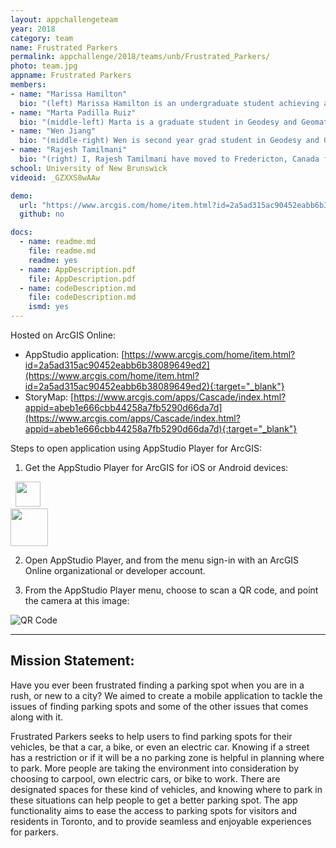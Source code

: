 ```yaml
---
layout: appchallengeteam
year: 2018
category: team
name: Frustrated Parkers
permalink: appchallenge/2018/teams/unb/Frustrated_Parkers/
photo: team.jpg
appname: Frustrated Parkers
members:
- name: "Marissa Hamilton"
  bio: "(left) Marissa Hamilton is an undergraduate student achieving a degree in the Bachelor of Science in Geodesy and Geomatics Engineering at the University of New Brunswick. Prior to attending UNB, she gained a Diploma in the Geomatics Engineering Technologist at the Southern Alberta Institute of Technology. During her breaks between studies, she worked in the Geomatics industry, conducting various types of Geomatics related projects."
- name: "Marta Padilla Ruiz"
  bio: "(middle-left) Marta is a graduate student in Geodesy and Geomatics Engineering at the University of New Brunswick. Her interest in Geomatics originates from the period she was participating in orienteering competitions as part of the Spanish National team. Then, she completed a Bachelors Degree in Geomatics Engineering and a MSc in Topography and Geodesic Engineering in Spain. During the completion of her first Masters degree, she got an opportunity to come to Canada and start another Master at the University of New Brunswick, where she has been living for the past two years. The research for her MSc thesis is focused on User-Centered Design of Geomatics applications, understanding user needs and including their feedback in the design process."
- name: "Wen Jiang"
  bio: "(middle-right) Wen is second year grad student in Geodesy and Geomatics Engineering department, University of New Brunswick. She achieved her bachelor degree in land planning and management in China. After two years working for a real-estate appraisal company, she applied and enrolled with UNB for a further study. Her current project focus on geocoding study. The paper < What3Words Geocoding Extensions > has been published recently with the Journal of Geovisualization and Spatial Analysis."
- name: "Rajesh Tamilmani"
  bio: "(right) I, Rajesh Tamilmani have moved to Fredericton, Canada from India for doing Masters in Geodesy and geomatics Engineering at University of New Brunswick. I was a Systems Engineer at Infosys Limited (An International IT company) for two years before moving to Canada.  I am a resourceful individual with a positive and proactive attitude to take up challenges and diligently working in a team to deliver requisites. I am passionate about implementing ideas that utilize geo-information and use technology as a medium to generate solutions to broadly relevant problems. My research interests are spatial data infrastructures and web mapping. Previously, I worked as a research intern for two months (June 2013 – July 2013) at Concordia University in the department of geography and urban planning. I did my Bachelor of Engineering in geoinformatics from Anna university, Chennai, India. I was awarded with the GOLD MEDAL for having secured FIRST RANK in B.E., Geoinformatics degree program among the candidates who have graduated based on my academic performance."
school: University of New Brunswick
videoid: _GZXXS8wAAw

demo:
  url: "https://www.arcgis.com/home/item.html?id=2a5ad315ac90452eabb6b38089649ed2"
  github: no

docs:
  - name: readme.md
    file: readme.md
    readme: yes
  - name: AppDescription.pdf
    file: AppDescription.pdf
  - name: codeDescription.md
    file: codeDescription.md
    ismd: yes
---
```


Hosted on ArcGIS Online:

- AppStudio application: [https://www.arcgis.com/home/item.html?id=2a5ad315ac90452eabb6b38089649ed2](https://www.arcgis.com/home/item.html?id=2a5ad315ac90452eabb6b38089649ed2){:target="_blank"}
- StoryMap: [https://www.arcgis.com/apps/Cascade/index.html?appid=abeb1e666cbb44258a7fb5290d66da7d](https://www.arcgis.com/apps/Cascade/index.html?appid=abeb1e666cbb44258a7fb5290d66da7d){:target="_blank"}

Steps to open application using AppStudio Player for ArcGIS:

1. Get the AppStudio Player for ArcGIS for iOS or Android devices:

  &nbsp;&nbsp;<a target="_blank" href="https://itunes.apple.com/us/app/appstudio-player-for-arcgis/id1018006050?ls=1&mt=8"><img src="http://doc.arcgis.com/assets/img/badges/app_store.svg" height="40px"></a><br />
  <a target="_blank" href="https://play.google.com/store/apps/details?id=com.esri.appstudio.player"><img src="https://play.google.com/intl/en_us/badges/images/generic/en_badge_web_generic.png" height="60"></a>

2. Open AppStudio Player, and from the menu sign-in with an ArcGIS Online organizational or developer account.

3. From the AppStudio Player menu, choose to scan a QR code, and point the camera at this image:

  ![QR Code](https://esricanada-ce.github.io/ecce-app-challenge-2018/Frustrated_Parkers/images/appstudio_qrcode.gif "QR Code")

---

## Mission Statement:

Have you ever been frustrated finding a parking spot when you are in a rush, or new to a city? We
aimed to create a mobile application to tackle the issues of finding parking spots and some of the other
issues that comes along with it.

Frustrated Parkers seeks to help users to find parking spots for their vehicles, be that a car, a bike,
or even an electric car. Knowing if a street has a restriction or if it will be a no parking zone is helpful in
planning where to park. More people are taking the environment into consideration by choosing to
carpool, own electric cars, or bike to work. There are designated spaces for these kind of vehicles, and
knowing where to park in these situations can help people to get a better parking spot. The app
functionality aims to ease the access to parking spots for visitors and residents in Toronto, and to provide
seamless and enjoyable experiences for parkers.
